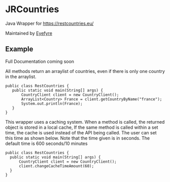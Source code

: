 # JRCountries
Java Wrapper for https://restcountries.eu/

Maintained by [Eyefyre](https://github.com/Eyefyre)
 
## Example
 Full Documentation coming soon
 
 All methods return an arraylist of countries, even if there is only one country in the arraylist.
 ```
 public class RestCountries {
    public static void main(String[] args) {
        CountryClient client = new CountryClient();
        ArrayList<Country> France = client.getCountryByName("france");
        System.out.println(France);
    }
}
```
 This wrapper uses a caching system.
 When a method is called, the returned object is stored in a local cache,
 If the same method is called within a set time, the cache is used instead of the API being called.
 The user can set this time as shown below. Note that the time given is in seconds. The default time is 600 seconds/10 minutes
  ```
 public class RestCountries {
    public static void main(String[] args) {
        CountryClient client = new CountryClient();
        client.changeCacheTimeAmount(60);
    }
}
```

